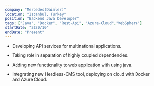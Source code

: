 ```yaml
---
company: "Mercedes(Daimler)"
location: "Istanbul, Turkey"
position: "Backend Java Developer"
tags: ["Java", "Docker", "Rest-Api", "Azure-Cloud","WebSphere"]
startDate: "2020/10"
endDate: "Present"
---
```


- Developing API services for multinational applications.</p>

* Taking role in separation of highly coupled dependencies.</p>

* Adding new functionality to web application with using java.</p>

* Integrating new Headless-CMS tool, deploying on cloud with Docker and Azure Cloud.</p>
